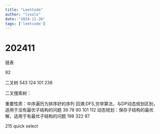 ```yaml
---
title: "LeetCode"
author: "lvsolo"
date: "2024-11-26"
tags: ['leetcode']
---
```

# 202411

链表

92 

二叉树
543 124 101 236

二叉搜索树：

重要性质：中序遍历为排序好的序列
回溯:DFS,穷举算法，与DP动态规划区别，适用于没有最优子结构的问题
39 78 90 101 112
动态规划：保存子结构的最优解，适用于有最优子结构的问题
198 322 97

215 quick select
